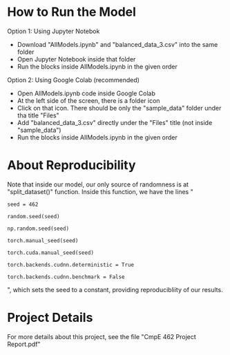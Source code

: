 # How to Run the Model

Option 1: Using Jupyter Notebok

* Download "AllModels.ipynb" and "balanced_data_3.csv" into the same folder
* Open Jupyter Notebook inside that folder
* Run the blocks inside AllModels.ipynb in the given order

Option 2: Using Google Colab (recommended)

* Open AllModels.ipynb code inside Google Colab
* At the left side of the screen, there is a folder icon
* Click on that icon. There should be only the "sample_data" folder under tha title "Files"
* Add "balanced_data_3.csv" directly under the "Files" title (not inside "sample_data")
* Run the blocks inside AllModels.ipynb in the given order

# About Reproducibility

Note that inside our model, our only source of randomness is at "split_dataset()" function.
Inside this function, we have the lines "

    seed = 462
    
    random.seed(seed)
    
    np.random.seed(seed)
    
    torch.manual_seed(seed)
    
    torch.cuda.manual_seed(seed)
    
    torch.backends.cudnn.deterministic = True
    
    torch.backends.cudnn.benchmark = False
    
", which sets the seed to a constant, providing reproducibliity of our results.

# Project Details

For more details about this project, see the file "CmpE 462 Project Report.pdf"


